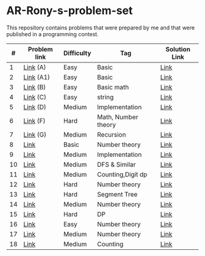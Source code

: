 # AR-Rony-s-problem-set
This repository contains problems that were prepared by me and that were published in a programming contest.

| # | Problem link | Difficulty | Tag | Solution Link  |
|------------|------------------------|------------|---------------------|---------------------|
| 1 | [Link](https://codeforces.com/contestInvitation/cfc34dbaf2dde35554bf365b0b08eb5f43d63a60) (A) | Easy| Basic | [Link](1.cpp) |
| 2 | [Link](https://codeforces.com/contestInvitation/cfc34dbaf2dde35554bf365b0b08eb5f43d63a60) (A1) | Easy| Basic | [Link](2.cpp) |
| 3 | [Link](https://codeforces.com/contestInvitation/cfc34dbaf2dde35554bf365b0b08eb5f43d63a60) (B) | Easy| Basic math | [Link](3.cpp) |
| 4 | [Link](https://codeforces.com/contestInvitation/cfc34dbaf2dde35554bf365b0b08eb5f43d63a60) (C) | Easy| string | [Link](4.cpp) |
| 5 | [Link](https://codeforces.com/contestInvitation/cfc34dbaf2dde35554bf365b0b08eb5f43d63a60) (D) | Medium| Implementation | [Link](5.cpp) |
| 6 | [Link](https://codeforces.com/contestInvitation/cfc34dbaf2dde35554bf365b0b08eb5f43d63a60) (F) | Hard| Math, Number theory | [Link](6.cpp) |
| 7 | [Link](https://codeforces.com/contestInvitation/cfc34dbaf2dde35554bf365b0b08eb5f43d63a60) (G) | Medium| Recursion | [Link](7.cpp) |
| 8 | [Link](https://www.hackerrank.com/contests/eid-ul-adha-junior-programming-contest/challenges/alabolas-future) | Basic | Number theory | [Link](8.cpp) |
| 9 | [Link](https://www.hackerrank.com/contests/eid-ul-adha-junior-programming-contest/challenges/puss-in-boots) | Medium | Implementation | [Link](9.cpp) |
| 10 | [Link](https://www.hackerrank.com/contests/eid-ul-adha-junior-programming-contest/challenges/another-coloring-problem) | Medium | DFS & Similar | [Link](10.cpp) |
| 11 | [Link](https://www.hackerrank.com/contests/nstu-eternity-presents-intra-nstu-new-year-programming-contest-2024/challenges/professors-query) | Medium | Counting,Digit dp | [Link](11.cpp) |
| 12 | [Link](https://www.hackerrank.com/contests/nstu-eternity-presents-intra-nstu-new-year-programming-contest-2024/challenges/sorry-bhai) | Hard | Number theory | [Link](12.cpp) |
| 13 | [Link](https://www.hackerrank.com/contests/nstu-eternity-presents-intra-nstu-new-year-programming-contest-2024/challenges/start-from-staricase) | Hard | Segment Tree | [Link](13.cpp) |
| 14 | [Link](https://www.hackerrank.com/contests/nstu-eternity-presents-intra-nstu-new-year-programming-contest-2024/challenges/fholafhol-shunno) | Medium | Number theory | [Link](14.cpp) |
| 15 | [Link](https://www.hackerrank.com/contests/intra-nstu-junior-programming-contest-august-2023/challenges/que-sera-sera) | Hard | DP | [Link](15.cpp) |
| 16 | [Link](https://www.hackerrank.com/contests/intra-nstu-junior-programming-contest-august-2023/challenges/ila-view) | Easy | Number theory | [Link](16.cpp) |
| 17 | [Link](https://www.hackerrank.com/contests/intra-nstu-junior-programming-contest-august-2023/challenges/boring-semester) | Medium | Number theory | [Link](17.cpp) |
| 18 | [Link](https://www.hackerrank.com/contests/final-selection-contest/challenges/alice-in-borderland) | Medium |Counting| [Link](18.cpp) |
